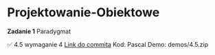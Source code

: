 # Projektowanie-Obiektowe

**Zadanie 1** Paradygmat

:white_check_mark: 4.5 wymaganie 4 [Link do commita](https://github.com/TypicalMonkey/Projektowanie-Obiektowe/commit/cda012f684f412ddd114b7b2d37e0d00a1f96e17)
Kod: Pascal
Demo: demos/4.5.zip
